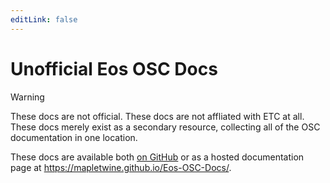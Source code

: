```yaml
---
editLink: false
---
```


# Unofficial Eos OSC Docs

> [!WARNING]
> These docs are not official. These docs are not affliated with ETC at all. These docs merely exist as a secondary resource, collecting all of the OSC documentation in one location.

These docs are available both [on GitHub](https://github.com/mapletwine/eos-osc-docs) or as a hosted documentation page at <https://mapletwine.github.io/Eos-OSC-Docs/>.
